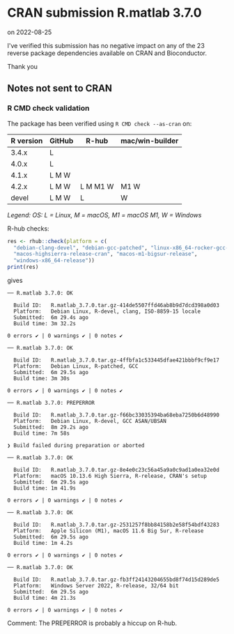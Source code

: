 # CRAN submission R.matlab 3.7.0

on 2022-08-25

I've verified this submission has no negative impact on any of the 23 reverse package dependencies available on CRAN and Bioconductor.

Thank you


## Notes not sent to CRAN

### R CMD check validation

The package has been verified using `R CMD check --as-cran` on:

| R version     | GitHub | R-hub    | mac/win-builder |
| ------------- | ------ | -------- | --------------- |
| 3.4.x         | L      |          |                 |
| 4.0.x         | L      |          |                 |
| 4.1.x         | L M W  |          |                 |
| 4.2.x         | L M W  | L M M1 W | M1 W            |
| devel         | L M W  | L        |    W            |

*Legend: OS: L = Linux, M = macOS, M1 = macOS M1, W = Windows*


R-hub checks:

```r
res <- rhub::check(platform = c(
  "debian-clang-devel", "debian-gcc-patched", "linux-x86_64-rocker-gcc-san",
  "macos-highsierra-release-cran", "macos-m1-bigsur-release",
  "windows-x86_64-release"))
print(res)
```

gives

```
── R.matlab 3.7.0: OK

  Build ID:   R.matlab_3.7.0.tar.gz-414de5507ffd46ab8b9d7dcd398a0d03
  Platform:   Debian Linux, R-devel, clang, ISO-8859-15 locale
  Submitted:  6m 29.4s ago
  Build time: 3m 32.2s

0 errors ✔ | 0 warnings ✔ | 0 notes ✔

── R.matlab 3.7.0: OK

  Build ID:   R.matlab_3.7.0.tar.gz-4ffbfa1c533445dfae421bbbf9cf9e17
  Platform:   Debian Linux, R-patched, GCC
  Submitted:  6m 29.5s ago
  Build time: 3m 30s

0 errors ✔ | 0 warnings ✔ | 0 notes ✔

── R.matlab 3.7.0: PREPERROR

  Build ID:   R.matlab_3.7.0.tar.gz-f66bc33035394ba68eba7250b6d48990
  Platform:   Debian Linux, R-devel, GCC ASAN/UBSAN
  Submitted:  8m 29.2s ago
  Build time: 7m 58s

❯ Build failed during preparation or aborted

── R.matlab 3.7.0: OK

  Build ID:   R.matlab_3.7.0.tar.gz-8e4e0c23c56a45a9a0c9ad1a0ea32e0d
  Platform:   macOS 10.13.6 High Sierra, R-release, CRAN's setup
  Submitted:  6m 29.5s ago
  Build time: 1m 41.9s

0 errors ✔ | 0 warnings ✔ | 0 notes ✔

── R.matlab 3.7.0: OK

  Build ID:   R.matlab_3.7.0.tar.gz-2531257f8bb84158b2e58f54bdf43283
  Platform:   Apple Silicon (M1), macOS 11.6 Big Sur, R-release
  Submitted:  6m 29.5s ago
  Build time: 1m 4.2s

0 errors ✔ | 0 warnings ✔ | 0 notes ✔

── R.matlab 3.7.0: OK

  Build ID:   R.matlab_3.7.0.tar.gz-fb3ff24143204655bd8f74d15d289de5
  Platform:   Windows Server 2022, R-release, 32/64 bit
  Submitted:  6m 29.5s ago
  Build time: 4m 21.3s

0 errors ✔ | 0 warnings ✔ | 0 notes ✔
```

Comment: The PREPERROR is probably a hiccup on R-hub.
